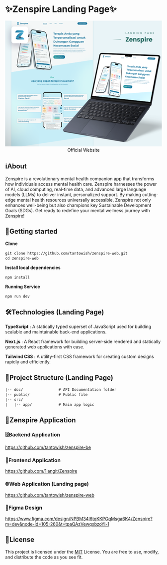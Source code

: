 # ✨Zenspire Landing Page✨

<div align="center">
  <a href="https://github.com/tantowish/zenspire-be">
    <img src="https://raw.githubusercontent.com/tantowish/toshka-images/main/zenspire/zenspire-web.png" alt="Logo" width="700" >
  </a>
</div>

<div align="center">
    <a href="" style="text-decoration: none;">
        Official Website
    </a>
</div>

## ℹ️About

Zenspire is a revolutionary mental health companion app that transforms how individuals access mental health care. Zenspire harnesses the power of AI, cloud computing, real-time data, and advanced large language models (LLMs) to deliver instant, personalized support. By making cutting-edge mental health resources universally accessible, Zenspire not only enhances well-being but also champions key Sustainable Development Goals (SDGs). Get ready to redefine your mental wellness journey with Zenspire!

## 🔧Getting started

**Clone**

```
git clone https://github.com/tantowish/zenspire-web.git
cd zenspire-web
```

**Install local dependencies**

```
npm install
```

**Running Service**

```
npm run dev
```

## 🛠️Technologies (Landing Page)

**TypeScript** : A statically typed superset of JavaScript used for building scalable and maintainable back-end applications.

**Next.js** : A React framework for building server-side rendered and statically generated web applications with ease.

**Tailwind CSS** : A utility-first CSS framework for creating custom designs rapidly and efficiently.

## 📁Project Structure (Landing Page)

```
|-- doc/                # API Documentation folder
|-- public/             # Public file
|-- src/
|   |-- app/            # Main app logic
```

## 📱Zenspire Application

### 🗄️Backend Application

https://github.com/tantowish/zenspire-be

### 📱Frontend Application

https://github.com/1langit/Zenspire

### 🌐Web Application (Landing page)

https://github.com/tantowish/zenspire-web

### 🎨Figma Design

https://www.figma.com/design/NPBM34I6tqKKPGqMsga6K4/Zenspire?m=dev&node-id=105-260&t=tpaQAzVewqxbzoYl-1

## 🧾License

This project is licensed under the [MIT](https://github.com/tantowish/zenspire-web/blob/main/MIT-LICENSE.txt) License. You are free to use, modify, and distribute the code as you see fit.

